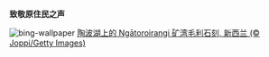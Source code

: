 
**致敬原住民之声**

![bing-wallpaper](https://www.bing.com/th?id=OHR.MaoriRock_ZH-CN5614685493_1920x1080.jpg)
[陶波湖上的 Ngātoroirangi 矿湾毛利石刻, 新西兰 (© Joppi/Getty Images)](https://www.bing.com/search?q=%E4%B8%96%E7%95%8C%E5%9C%9F%E8%91%97%E4%BA%BA%E6%B0%91%E5%9B%BD%E9%99%85%E6%97%A5&amp;form=hpcapt&amp;mkt=zh-cn)
  